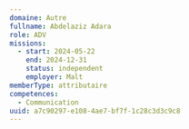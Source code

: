 ```yaml
---
domaine: Autre
fullname: Abdelaziz Adara
role: ADV
missions:
  - start: 2024-05-22
    end: 2024-12-31
    status: independent
    employer: Malt
memberType: attributaire
competences:
  - Communication
uuid: a7c90297-e108-4ae7-bf7f-1c28c3d3c9c8
---
```


